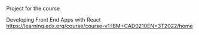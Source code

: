 Project for the course 

Developing Front End Apps with React
https://learning.edx.org/course/course-v1:IBM+CAD0210EN+3T2022/home